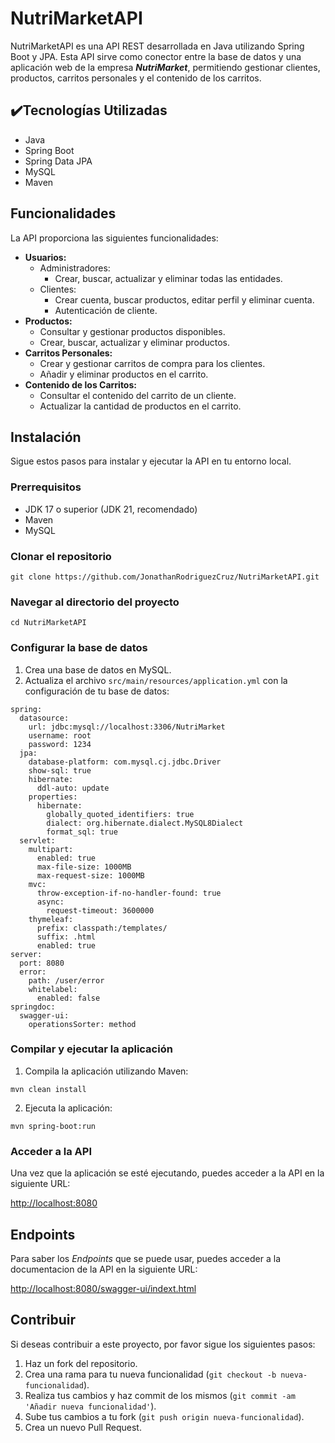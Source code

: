 <h1>NutriMarketAPI</h1>
    <p>NutriMarketAPI es una API REST desarrollada en Java utilizando Spring Boot y JPA. Esta API sirve como conector entre la base de datos y una aplicación web de la empresa <b><i>NutriMarket</i></b>, permitiendo gestionar clientes, productos, carritos personales y el contenido de los carritos.</p>
    <h2>✔️Tecnologías Utilizadas</h2>
    <ul>
        <li>Java</li>
        <li>Spring Boot</li>
        <li>Spring Data JPA</li>
        <li>MySQL</li>
        <li>Maven</li>
    </ul>
    <h2>Funcionalidades</h2>
    <p>La API proporciona las siguientes funcionalidades:</p>
    <ul>
        <li><b>Usuarios:</b>
            <ul>
                <li>Administradores:
                    <ul>
                        <li>Crear, buscar, actualizar y eliminar todas las entidades.</li>
                    </ul>
                </li>
                <li>Clientes:
                    <ul>
                        <li>Crear cuenta, buscar productos, editar perfil y eliminar cuenta.</li>
                        <li>Autenticación de cliente.</li>
                    </ul>
                </li>
            </ul>
        </li>
        <li><b>Productos:</b>
            <ul>
                <li>Consultar y gestionar productos disponibles.</li>
                <li>Crear, buscar, actualizar y eliminar productos.</li>
            </ul>
        </li>
        <li><b>Carritos Personales:</b>
            <ul>
                <li>Crear y gestionar carritos de compra para los clientes.</li>
                <li>Añadir y eliminar productos en el carrito.</li>
            </ul>
        </li>
        <li><b>Contenido de los Carritos:</b>
            <ul>
                <li>Consultar el contenido del carrito de un cliente.</li>
                <li>Actualizar la cantidad de productos en el carrito.</li>
            </ul>
        </li>
    </ul>
    <h2>Instalación</h2>
    <p>Sigue estos pasos para instalar y ejecutar la API en tu entorno local.</p>
    <h3>Prerrequisitos</h3>
    <ul>
        <li>JDK 17 o superior (JDK 21, recomendado)</li>
        <li>Maven</li>
        <li>MySQL</li>
    </ul>
    <h3>Clonar el repositorio</h3>
    <pre><code>git clone https://github.com/JonathanRodriguezCruz/NutriMarketAPI.git</code></pre>
    <h3>Navegar al directorio del proyecto</h3>
    <pre><code>cd NutriMarketAPI</code></pre>
    <h3>Configurar la base de datos</h3>
    <ol>
        <li>Crea una base de datos en MySQL.</li>
        <li>Actualiza el archivo <code>src/main/resources/application.yml</code> con la configuración de tu base de datos:</li>
    </ol>
    <pre><code>spring:
  datasource:
    url: jdbc:mysql://localhost:3306/NutriMarket
    username: root
    password: 1234
  jpa:
    database-platform: com.mysql.cj.jdbc.Driver
    show-sql: true
    hibernate:
      ddl-auto: update
    properties:
      hibernate:
        globally_quoted_identifiers: true
        dialect: org.hibernate.dialect.MySQL8Dialect
        format_sql: true
  servlet:
    multipart:
      enabled: true
      max-file-size: 1000MB
      max-request-size: 1000MB
    mvc:
      throw-exception-if-no-handler-found: true
      async:
        request-timeout: 3600000
    thymeleaf:
      prefix: classpath:/templates/
      suffix: .html
      enabled: true
server:
  port: 8080
  error:
    path: /user/error
    whitelabel:
      enabled: false
springdoc:
  swagger-ui:
    operationsSorter: method
</code></pre>
    <h3>Compilar y ejecutar la aplicación</h3>
    <ol>
        <li>Compila la aplicación utilizando Maven:</li>
    </ol>
    <pre><code>mvn clean install
</code></pre>
    <ol start="2">
        <li>Ejecuta la aplicación:</li>
    </ol>
    <pre><code>mvn spring-boot:run
</code></pre>
    <h3>Acceder a la API</h3>
    <p>Una vez que la aplicación se esté ejecutando, puedes acceder a la API en la siguiente URL:</p>
    <p><a href="http://localhost:8080">http://localhost:8080</a></p>
    <h2>Endpoints</h2>
    <p>Para saber los <i>Endpoints</i> que se puede usar, puedes acceder a la documentacion de la API en la siguiente URL:</p>
    <p><a href="http://localhost:8080/swagger-ui/indext.html">http://localhost:8080/swagger-ui/indext.html</a></p>
    <h2>Contribuir</h2>
    <p>Si deseas contribuir a este proyecto, por favor sigue los siguientes pasos:</p>
    <ol>
        <li>Haz un fork del repositorio.</li>
        <li>Crea una rama para tu nueva funcionalidad (<code>git checkout -b nueva-funcionalidad</code>).</li>
        <li>Realiza tus cambios y haz commit de los mismos (<code>git commit -am 'Añadir nueva funcionalidad'</code>).</li>
        <li>Sube tus cambios a tu fork (<code>git push origin nueva-funcionalidad</code>).</li>
        <li>Crea un nuevo Pull Request.</li>
    </ol>
